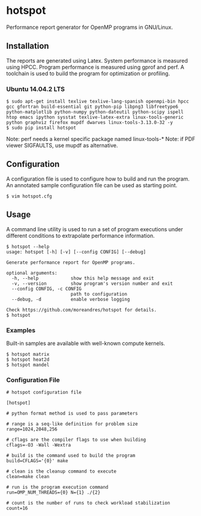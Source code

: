 # hotspot

Performance report generator for OpenMP programs in GNU/Linux.

## Installation

The reports are generated using Latex.
System performance is measured using HPCC.
Program performance is measured using gprof and perf.
A toolchain is used to build the program for optimization or profiling.

### Ubuntu 14.04.2 LTS

```
$ sudo apt-get install texlive texlive-lang-spanish openmpi-bin hpcc gcc gfortran build-essential git python-pip libpng3 libfreetype6 python-matplotlib python-numpy python-dateutil python-scipy ispell htop emacs ipython sysstat texlive-latex-extra linux-tools-generic python graphviz firefox mupdf dwarves linux-tools-3.13.0-32 -y
$ sudo pip install hotspot
```

Note: perf needs a kernel specific package named linux-tools-*
Note: if PDF viewer SIGFAULTS, use mupdf as alternative.

## Configuration

A configuration file is used to configure how to build and run the program.
An annotated sample configuration file can be used as starting point.

```
$ vim hotspot.cfg
```

## Usage

A command line utility is used to run a set of program executions under different conditions to extrapolate performance information.

```
$ hotspot --help
usage: hotspot [-h] [-v] [--config CONFIG] [--debug]

Generate performance report for OpenMP programs.

optional arguments:
  -h, --help            show this help message and exit
  -v, --version         show program's version number and exit
  --config CONFIG, -c CONFIG
                        path to configuration
  --debug, -d           enable verbose logging

Check https://github.com/moreandres/hotspot for details.
$ hotspot
```

### Examples

Built-in samples are available with well-known compute kernels.

```
$ hotspot matrix
$ hotspot heat2d
$ hotspot mandel
```

### Configuration File

```
# hotspot configuration file

[hotspot]

# python format method is used to pass parameters

# range is a seq-like definition for problem size
range=1024,2048,256

# cflags are the compiler flags to use when building
cflags=-O3 -Wall -Wextra

# build is the command used to build the program
build=CFLAGS='{0}' make

# clean is the cleanup command to execute
clean=make clean

# run is the program execution command
run=OMP_NUM_THREADS={0} N={1} ./{2}

# count is the number of runs to check workload stabilization
count=16
```
